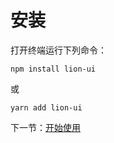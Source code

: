 # 安装

打开终端运行下列命令：

```
npm install lion-ui
```

或

```
yarn add lion-ui
```

下一节：[开始使用](#/doc/get-started)